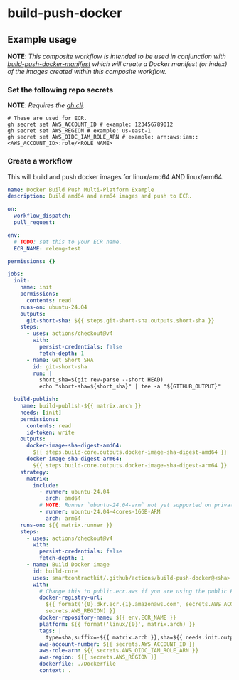 # build-push-docker

## Example usage

**NOTE**: _This composite workflow is intended to be used in conjunction with
[build-push-docker-manifest](../build-push-docker-manifest) which will create a
Docker manifest (or index) of the images created within this composite
workflow._

### Set the following repo secrets

**NOTE**: _Requires the [gh cli](https://cli.github.com/)._

```shell
# These are used for ECR.
gh secret set AWS_ACCOUNT_ID # example: 123456789012
gh secret set AWS_REGION # example: us-east-1
gh secret set AWS_OIDC_IAM_ROLE_ARN # example: arn:aws:iam::<AWS_ACCOUNT_ID>:role/<ROLE NAME>
```

### Create a workflow

This will build and push docker images for linux/amd64 AND linux/arm64.

```yaml
name: Docker Build Push Multi-Platform Example
description: Build amd64 and arm64 images and push to ECR.

on:
  workflow_dispatch:
  pull_request:

env:
  # TODO: set this to your ECR name.
  ECR_NAME: releng-test

permissions: {}

jobs:
  init:
    name: init
    permissions:
      contents: read
    runs-on: ubuntu-24.04
    outputs:
      git-short-sha: ${{ steps.git-short-sha.outputs.short-sha }}
    steps:
      - uses: actions/checkout@v4
        with:
          persist-credentials: false
          fetch-depth: 1
      - name: Get Short SHA
        id: git-short-sha
        run: |
          short_sha=$(git rev-parse --short HEAD)
          echo "short-sha=${short_sha}" | tee -a "${GITHUB_OUTPUT}"

  build-publish:
    name: build-publish-${{ matrix.arch }}
    needs: [init]
    permissions:
      contents: read
      id-token: write
    outputs:
      docker-image-sha-digest-amd64:
        ${{ steps.build-core.outputs.docker-image-sha-digest-amd64 }}
      docker-image-sha-digest-arm64:
        ${{ steps.build-core.outputs.docker-image-sha-digest-arm64 }}
    strategy:
      matrix:
        include:
          - runner: ubuntu-24.04
            arch: amd64
          # NOTE: Runner `ubuntu-24.04-arm` not yet supported on private repos.
          - runner: ubuntu-24.04-4cores-16GB-ARM
            arch: arm64
    runs-on: ${{ matrix.runner }}
    steps:
      - uses: actions/checkout@v4
        with:
          persist-credentials: false
          fetch-depth: 1
      - name: Build Docker image
        id: build-core
        uses: smartcontractkit/.github/actions/build-push-docker@<sha> # build-push-docker@x.y.z
        with:
          # Change this to public.ecr.aws if you are using the public ECR.
          docker-registry-url:
            ${{ format('{0}.dkr.ecr.{1}.amazonaws.com', secrets.AWS_ACCOUNT_ID,
            secrets.AWS_REGION) }}
          docker-repository-name: ${{ env.ECR_NAME }}
          platform: ${{ format('linux/{0}', matrix.arch) }}
          tags: |
            type=sha,suffix=-${{ matrix.arch }},sha=${{ needs.init.outputs.git-short-sha }}
          aws-account-number: ${{ secrets.AWS_ACCOUNT_ID }}
          aws-role-arn: ${{ secrets.AWS_OIDC_IAM_ROLE_ARN }}
          aws-region: ${{ secrets.AWS_REGION }}
          dockerfile: ./Dockerfile
          context: .
```
